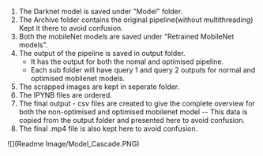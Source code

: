 1. The Darknet model is saved under "Model" folder.
2. The Archive folder contains the original pipeline(without multithreading)
   Kept it there to avoid confusion.
3. Both the mobileNet models are saved under "Retrained MobileNet models".
3. The output of the pipeline is saved in output folder.
	- It has the output for both the nomal and optimised pipeline.
	- Each sub folder will have query 1 and query 2 outputs for 
          normal and optimised mobilenet models.
4. The scrapped images are kept in seperate folder.
5. The IPYNB files are ordered.
6. The final output - csv files are created to give the complete overview
   for both the non-optimised and optimised mobilenet model -- This data
   is copied from the output folder and presented here to avoid confusion.
7. The final .mp4 file is also kept here to avoid confusion. 

![](Readme Image/Model_Cascade.PNG)
